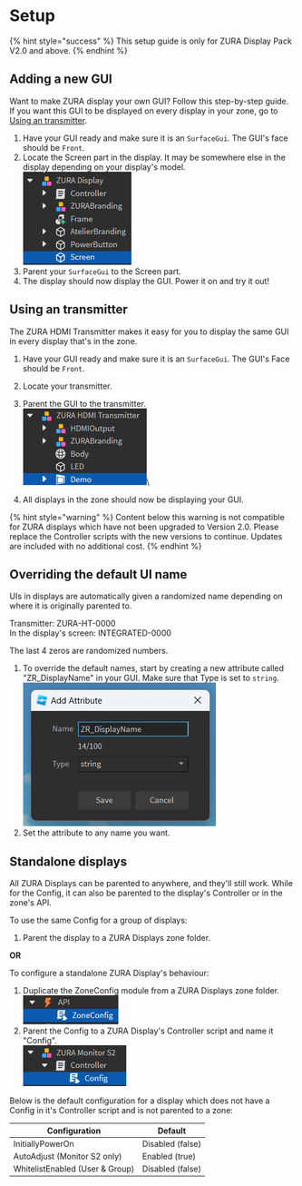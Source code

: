# Setup

{% hint style="success" %}
This setup guide is only for ZURA Display Pack V2.0 and above.
{% endhint %}

## Adding a new GUI

Want to make ZURA display your own GUI? Follow this step-by-step guide. If you want this GUI to be displayed on every display in your zone, go to [Using an transmitter](setup.md#using-an-transmitter).

1. Have your GUI ready and make sure it is an `SurfaceGui`. The GUI's face should be `Front`.
2. Locate the Screen part in the display. It may be somewhere else in the display depending on your display's model.\
   ![](<../.gitbook/assets/image (4) (1).png>)
3. Parent your `SurfaceGui` to the Screen part.
4. The display should now display the GUI. Power it on and try it out!

## Using an transmitter

The ZURA HDMI Transmitter makes it easy for you to display the same GUI in every display that's in the zone.

1. Have your GUI ready and make sure it is an `SurfaceGui`. The GUI's Face should be `Front`.
2. Locate your transmitter.
3. Parent the GUI to the transmitter. \
   ![](<../.gitbook/assets/image (5).png>)\

4. All displays in the zone should now be displaying your GUI.

{% hint style="warning" %}
Content below this warning is not compatible for ZURA displays which have not been upgraded to Version 2.0. Please replace the Controller scripts with the new versions to continue. Updates are included with no additional cost.
{% endhint %}

## Overriding the default UI name

UIs in displays are automatically given a randomized name depending on where it is originally parented to.

Transmitter: ZURA-HT-0000\
In the display's screen: INTEGRATED-0000

The last 4 zeros are randomized numbers.

1. To override the default names, start by creating a new attribute called "ZR\_DisplayName" in your GUI. Make sure that Type is set to `string`.\
   ![](<../.gitbook/assets/image (6).png>)
2. Set the attribute to any name you want.

## Standalone displays

All ZURA Displays can be parented to anywhere, and they'll still work. While for the Config, it can also be parented to the display's Controller or in the zone's API.

To use the same Config for a group of displays:

1. Parent the display to a ZURA Displays zone folder.

**OR**

To configure a standalone ZURA Display's behaviour:

1. Duplicate the ZoneConfig module from a ZURA Displays zone folder.\
   ![](../.gitbook/assets/image.png)
2. Parent the Config to a ZURA Display's Controller script and name it "Config".\
   ![](<../.gitbook/assets/image (1).png>)

Below is the default configuration for a display which does not have a Config in it's Controller script and is not parented to a zone:

| Configuration                   | Default          |
| ------------------------------- | ---------------- |
| InitiallyPowerOn                | Disabled (false) |
| AutoAdjust (Monitor S2 only)    | Enabled (true)   |
| WhitelistEnabled (User & Group) | Disabled (false) |

